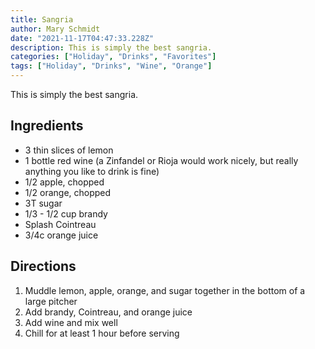 ```yaml
---
title: Sangria
author: Mary Schmidt
date: "2021-11-17T04:47:33.228Z"
description: This is simply the best sangria.
categories: ["Holiday", "Drinks", "Favorites"]
tags: ["Holiday", "Drinks", "Wine", "Orange"]
---
```


This is simply the best sangria.

## Ingredients

- 3 thin slices of lemon
- 1 bottle red wine (a Zinfandel or Rioja would work nicely, but really anything you like to drink is fine) 
- 1/2 apple, chopped
- 1/2 orange, chopped
- 3T sugar
- 1/3 - 1/2 cup brandy
- Splash Cointreau
- 3/4c orange juice

## Directions

1. Muddle lemon, apple, orange, and sugar together in the bottom of a large pitcher
2. Add brandy, Cointreau, and orange juice
3. Add wine and mix well
4. Chill for at least 1 hour before serving